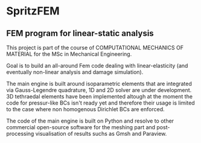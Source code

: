 # SpritzFEM
## FEM program for linear-static analysis

This project is part of the course of COMPUTATIONAL MECHANICS OF MATERIAL for the MSc in Mechanical Engineering.

Goal is to build an all-around Fem code dealing with linear-elasticity (and eventually non-linear analysis and damage simulation).

The main engine is built around isoparametric elements that are integrated via Gauss-Legendre quadrature, 1D and 2D solver are under development.
3D tethraedal elements have been implemented altough at the moment the code for pressur-like BCs isn't ready yet and therefore their usage is limited to the case where non homogenous Dirichlet BCs are enforced.

The code of the main engine is built on Python and resolve to other commercial open-source software for the meshing part and post-processing visualisation of results suchs as Gmsh and Paraview.
